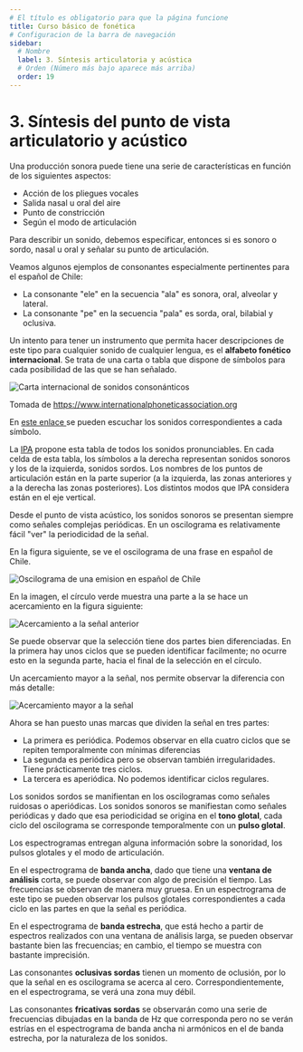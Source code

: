 ```yaml
---
# El título es obligatorio para que la página funcione
title: Curso básico de fonética
# Configuracion de la barra de navegación
sidebar:
  # Nombre
  label: 3. Síntesis articulatoria y acústica
  # Orden (Número más bajo aparece más arriba)
  order: 19
---
```

# 3. Síntesis del punto de vista articulatorio y acústico

Una producción sonora puede tiene una serie de características en función de los siguientes aspectos:

- Acción de los pliegues vocales
- Salida nasal u oral del aire
- Punto de constricción
- Según el modo de articulación

Para describir un sonido, debemos especificar, entonces si es sonoro o sordo, nasal u oral y señalar su punto de articulación.

Veamos algunos ejemplos de consonantes especialmente pertinentes para el español de Chile:

- La consonante "ele" en la secuencia "ala" es sonora, oral, alveolar y lateral.
- La consonante "pe" en la secuencia "pala" es sorda, oral, bilabial y oclusiva.

Un intento para tener un instrumento que permita hacer descripciones de este tipo para cualquier sonido de cualquier lengua, es el **alfabeto fonético internacional**.
Se trata de una carta o tabla que dispone de símbolos para cada posibilidad de las que se han señalado.

![Carta internacional de sonidos consonánticos](https://www.internationalphoneticassociation.org/sites/default/files/pulmonic.gif)

Tomada de https://www.internationalphoneticassociation.org

En [este enlace ](https://www.internationalphoneticalphabet.org/ipa-sounds/ipa-chart-with-sounds/) se pueden escuchar los sonidos correspondientes a cada símbolo.

La [IPA](https://www.internationalphoneticassociation.org) propone esta tabla de todos los sonidos pronunciables. En cada celda de esta tabla, los símbolos a la derecha representan sonidos sonoros y los de la izquierda, sonidos sordos. Los nombres de los puntos de articulación están en la parte superior (a la izquierda, las zonas anteriores y a la derecha las zonas posteriores). Los distintos modos que IPA considera están en el eje vertical.

Desde el punto de vista acústico, los sonidos sonoros se presentan siempre como señales complejas periódicas. En un oscilograma es relativamente fácil "ver" la periodicidad de la señal.

En la figura siguiente, se ve el oscilograma de una frase en español de Chile.

![Oscilograma de una emision en español de Chile](/imagenes/sielcobresube_oscilograma.png)

En la imagen, el círculo verde muestra una parte a la se hace un acercamiento en la figura siguiente:

![Acercamiento a la señal anterior](/imagenes/sielcobresube_oscilograma_acercamiento_1.png)

Se puede observar que la selección tiene dos partes bien diferenciadas. En la primera hay unos ciclos que se pueden identificar facilmente; no ocurre esto en la segunda parte, hacia el final de la selección en el círculo.

Un acercamiento mayor a la señal, nos permite observar la diferencia con más detalle:

![Acercamiento mayor a la señal](/imagenes/sielcobresube_oscilograma_acercamiento_2.png)

Ahora se han puesto unas marcas que dividen la señal en tres partes: 

- La primera es periódica. Podemos observar en ella cuatro ciclos que se repiten temporalmente con mínimas diferencias
- La segunda es periódica pero se observan también irregularidades. Tiene prácticamente tres ciclos.
- La tercera es aperiódica. No podemos identificar ciclos regulares.

Los sonidos sordos se manifientan en los oscilogramas como señales ruidosas o aperiódicas. Los sonidos sonoros se manifiestan como señales periódicas y dado que esa periodicidad se origina en el **tono glotal**, cada ciclo del oscilograma se corresponde temporalmente con un **pulso glotal**.

Los espectrogramas entregan alguna información sobre la sonoridad, los pulsos glotales y el modo de articulación.

En el espectrograma de **banda ancha**, dado que tiene una **ventana de análisis** corta, se puede observar con algo de precisión el tiempo. Las frecuencias se observan de manera muy gruesa. En un espectrograma de este tipo se pueden observar los pulsos glotales correspondientes a cada ciclo en las partes en que la señal es periódica.

En el espectrograma de **banda estrecha**, que está hecho a partir de espectros realizados con una ventana de análisis larga, se pueden observar bastante bien las frecuencias; en cambio, el tiempo se muestra con bastante imprecisión.

Las consonantes **oclusivas sordas** tienen un momento de oclusión, por lo que la señal en es oscilograma se acerca al cero. Correspondientemente, en el espectrograma, se verá una zona muy débil.

Las consonantes **fricativas sordas** se observarán como una serie de frecuencias dibujadas en la banda de Hz que corresponda pero no se verán estrías en el espectrograma de banda ancha ni armónicos en el de banda estrecha, por la naturaleza de los sonidos.
